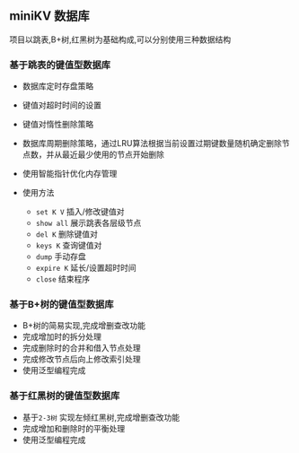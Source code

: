 ## miniKV 数据库
项目以跳表,B+树,红黑树为基础构成,可以分别使用三种数据结构
### 基于跳表的键值型数据库
   - 数据库定时存盘策略
   - 键值对超时时间的设置
   - 键值对惰性删除策略
   - 数据库周期删除策略，通过LRU算法根据当前设置过期键数量随机确定删除节点数，并从最近最少使用的节点开始删除
   - 使用智能指针优化内存管理
   
- 使用方法
   - `set K V` 插入/修改键值对
   - `show all` 展示跳表各层级节点
   - `del K` 删除键值对
   - `keys K` 查询键值对
   - `dump` 手动存盘
   - `expire K` 延长/设置超时时间
   - `close` 结束程序

### 基于B+树的键值型数据库
   - B+树的简易实现,完成增删查改功能
   - 完成增加时的拆分处理
   - 完成删除时的合并和借入节点处理
   - 完成修改节点后向上修改索引处理
   - 使用泛型编程完成
   
### 基于红黑树的键值型数据库
   - 基于`2-3树` 实现左倾红黑树,完成增删查改功能
   - 完成增加和删除时的平衡处理
   - 使用泛型编程完成
